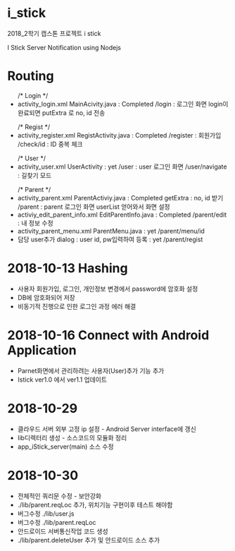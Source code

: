 # i_stick
2018_2학기 캡스톤 프로젝트 i stick

I Stick Server Notification using Nodejs

<h1>Routing</h1>
<ul>/*  Login */
  <li> activity_login.xml  MainAcivity.java : Completed /login  :   로그인 화면 login이 완료되면 putExtra 로 no, id 전송</li>
</ul>
<ul>
/*  Regist  */
  <li> activity_register.xml RegistActivity.java : Completed  /register   :   회원가입  /check/id   :   ID 중복 체크</li>
</ul>
<ul>
/*  User  */
  <li> activity_user.xml UserActivity : yet /user   :   user 로그인 화면 /user/navigate : 길찾기 모드</li>
</ul>
<ul>
/*  Parent  */
  <li> activity_parent.xml ParentActiviy.java : Completed getExtra : no, id 받기  /parent :   parent 로그인 화면 userList 얻어와서 화면 설정</li>
  <li> activiy_edit_parent_info.xml  EditParentInfo.java : Completed  /parent/edit  : 내 정보 수정</li>
  <li> activity_parent_menu.xml ParentMenu.java : yet /parent/menu/id </li>
  <li> 담당 user추가 dialog : user id, pw입력하여 등록 : yet /parent/regist </li>
</ul>

<h1>2018-10-13 Hashing</h1>
<ul>
  <li>사용자 회원가입, 로그인, 개인정보 변경에서 password에 암호화 설정</li>
  <li>DB에 암호화되어 저장</li>
  <li>비동기적 진행으로 인한 로그인 과정 에러 해결</li>
</ul>

<h1>2018-10-16 Connect with Android Application</h1>
<ul>
  <li>Parnet화면에서 관리하려는 사용자(User)추가 기능 추가</li>
  <li>Istick ver1.0 에서 ver1.1 업데이트</li>
</ul>
<h1>2018-10-29</h1>
<ul>
  <li>클라우드 서버 외부 고정 ip 설정 - Android Server interface에 갱신</li>
  <li>lib디렉터리 생성 - 소스코드의 모듈화 정리</li>
  <li>app_iStick_server(main) 소스 수정</li>
</ul>
<h1>2018-10-30</h1>
<ul>
  <li>전체적인 쿼리문 수정 - 보안강화</li>
  <li>./lib/parent.reqLoc 추가, 위치기능 구현이후 테스트 해야함</li>
  <li>버그수정 ./lib/user.js</li>
  <li>버그수정 ./lib/parent.reqLoc</li>
  <li>안드로이드 서버통신작업 코드 생성</li>
  <li>./lib/parent.deleteUser 추가 및 안드로이드 소스 추가</li>
</ul>